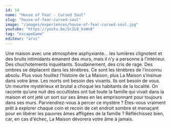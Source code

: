 ```yaml
---
id: 14
name: "House of Fear - Cursed Soul"
slug: "house-of-fear-cursed-soul"
image: "/images/experiences/house-of-fear-cursed-soul.jpg"
youtube: "https://youtu.be/ScIL0_ksWn8"
tag: "escapeGame"
editeur: "arvi"
---
```


Une maison avec une atmosphère asphyxiante… les lumières clignotent et des bruits intimidants émanent des murs, mais il n’y a personne à l’intérieur. Des chuchotements inquiétants. Soudainement, des cris de rage. Des ombres se déplacent dans les ténèbres. Ce sont les ténèbres de l’inconnu absolu. Plus vous fouillez l’histoire de La Maison, plus La Maison s’insinue dans votre âme. Les morts ont besoin des vivants. Ils ont besoin de vous. Un meurtre mystérieux et brutal a choqué les habitants de la localité. On raconte qu’une nuit des occultistes ont tué toute la famille qui vivait dans la maison et ont jeté un sort sur ses âmes en les emprisonnant pour toujours dans ses murs. Parviendrez-vous à percer ce mystère ? Êtes-vous vraiment prêt à explorer chaque coin et recoin de cet endroit sombre et menaçant pour en libérer les pauvres âmes affligées de la famille ? Réfléchissez bien, car, en cas d'échec, La Maison dévorera votre âme à jamais.
